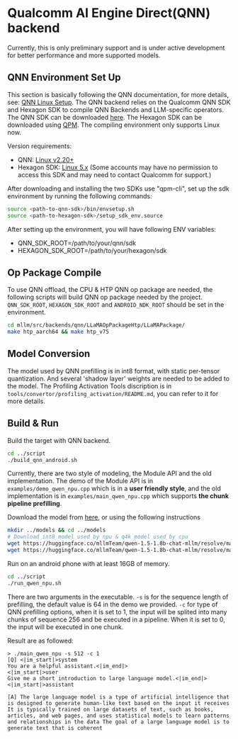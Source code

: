 # Qualcomm AI Engine Direct(QNN) backend

Currently, this is only preliminary support and is under active development for better performance and more supported models.

## QNN Environment Set Up
This section is basically following the QNN documentation, for more details, see: [QNN Linux Setup](https://docs.qualcomm.com/bundle/publicresource/topics/80-63442-50/linux_setup.html).
The QNN backend relies on the Qualcomm QNN SDK and Hexagon SDK to compile QNN Backends and LLM-specific operators. The QNN SDK can be downloaded [here](https://www.qualcomm.com/developer/software/qualcomm-ai-engine-direct-sdk). The Hexagon SDK can be downloaded using [QPM](https://qpm.qualcomm.com/). The compiling environment only supports Linux now.

Version requirements:
* QNN: [Linux v2.20+](https://qpm.qualcomm.com/#/main/tools/details/qualcomm_neural_processing_sdk)
* Hexagon SDK: [Linux 5.x](https://qpm.qualcomm.com/#/main/tools/details/HexagonSDK5.x)  (Some accounts may have no permission to access this SDK and may need to contact Qualcomm for support.)

After downloading and installing the two SDKs use "qpm-cli", set up the sdk environment by running the following commands:

```bash
source <path-to-qnn-sdk>/bin/envsetup.sh
source <path-to-hexagon-sdk>/setup_sdk_env.source
```

After setting up the environment, you will have following ENV variables:

* QNN_SDK_ROOT=/path/to/your/qnn/sdk
* HEXAGON_SDK_ROOT=/path/to/your/hexagon/sdk

## Op Package Compile

To use QNN offload, the CPU & HTP QNN op package are needed, the following scripts will build QNN op package needed by the project. `QNN_SDK_ROOT`, `HEXAGON_SDK_ROOT` and `ANDROID_NDK_ROOT` should be set in the environment.

```bash
cd mllm/src/backends/qnn/LLaMAOpPackageHtp/LLaMAPackage/
make htp_aarch64 && make htp_v75
```

## Model Conversion

The model used by QNN prefilling is in int8 format, with static per-tensor quantization. And several 'shadow layer' weights are needed to be added to the model. The Profiling Activation Tools discription is in `tools/convertor/profiling_activation/README.md`, you can refer to it for more details.

## Build & Run

Build the target with QNN backend.

```bash
cd ../script
./build_qnn_android.sh
```

Currently, there are two style of modeling, the Module API and the old implementation. The demo of the Module API is in `examples/demo_qwen_npu.cpp` which is in a **user friendly style**, and the old implementation is in `examples/main_qwen_npu.cpp` which supports **the chunk pipeline prefilling**.

Download the model from [here](https://huggingface.co/mllmTeam/qwen-1.5-1.8b-chat-mllm/blob/main/), or using the following instructions

```bash
mkdir ../models && cd ../models
# Download int8 model used by npu & q4k model used by cpu
wget https://huggingface.co/mllmTeam/qwen-1.5-1.8b-chat-mllm/resolve/main/qwen-1.5-1.8b-chat-int8.mllm?download=true  -O qwen-1.5-1.8b-chat-int8.mllm
wget https://huggingface.co/mllmTeam/qwen-1.5-1.8b-chat-mllm/resolve/main/qwen-1.5-1.8b-chat-q4k.mllm?download=true  -O qwen-1.5-1.8b-chat-q4k.mllm
```

Run on an android phone with at least 16GB of memory.

```bash
cd ../script
./run_qwen_npu.sh
```

There are two arguments in the executable. `-s` is for the sequence length of prefilling, the default value is 64 in the demo we provided. `-c` for type of QNN prefilling options, when it is set to 1, the input will be splited into many chunks of sequence 256 and be executed in a pipeline. When it is set to 0, the input will be executed in one chunk.

Result are as followed:

```
> ./main_qwen_npu -s 512 -c 1
[Q] <|im_start|>system
You are a helpful assistant.<|im_end|>
<|im_start|>user
Give me a short introduction to large language model.<|im_end|>
<|im_start|>assistant

[A] The large language model is a type of artificial intelligence that is designed to generate human-like text based on the input it receives It is typically trained on large datasets of text, such as books, articles, and web pages, and uses statistical models to learn patterns and relationships in the data The goal of a large language model is to generate text that is coherent
```
